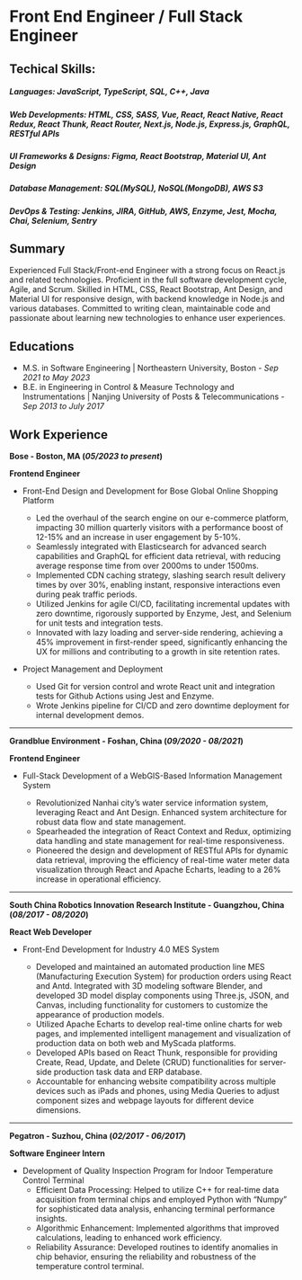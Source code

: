 # Front End Engineer / Full Stack Engineer

## Techical Skills:

##### Languages: JavaScript, TypeScript, SQL, C++, Java

##### Web Developments: HTML, CSS, SASS, Vue, React, React Native, React Redux, React Thunk, React Router, Next.js, Node.js, Express.js, GraphQL, RESTful APIs

##### UI Frameworks & Designs: Figma, React Bootstrap, Material UI, Ant Design

##### Database Management: SQL(MySQL), NoSQL(MongoDB), AWS S3

##### DevOps & Testing: Jenkins, JIRA, GitHub, AWS, Enzyme, Jest, Mocha, Chai, Selenium, Sentry

## Summary

Experienced Full Stack/Front-end Engineer with a strong focus on React.js and related technologies. Proficient in the full software development cycle, Agile, and Scrum. Skilled in HTML, CSS, React Bootstrap, Ant Design, and Material UI for responsive design, with backend knowledge in Node.js and various databases. Committed to writing clean, maintainable code and passionate about learning new technologies to enhance user experiences.

## Educations

- M.S. in Software Engineering | Northeastern University, Boston - _Sep 2021 to May 2023_
- B.E. in Engineering in Control & Measure Technology and Instrumentations | Nanjing University of Posts & Telecommunications - _Sep 2013 to July 2017_

## Work Experience

**Bose - Boston, MA (_05/2023 to present_)**

**Frontend Engineer**

- Front-End Design and Development for Bose Global Online Shopping Platform

  - Led the overhaul of the search engine on our e-commerce platform, impacting 30 million quarterly visitors with a performance boost of 12-15% and an increase in user engagement by 5-10%.
  - Seamlessly integrated with Elasticsearch for advanced search capabilities and GraphQL for efficient data retrieval, with reducing average response time from over 2000ms to under 1500ms.
  - Implemented CDN caching strategy, slashing search result delivery times by over 30%, enabling instant, responsive interactions even during peak traffic periods.
  - Utilized Jenkins for agile CI/CD, facilitating incremental updates with zero downtime, rigorously supported by Enzyme, Jest, and Selenium for unit tests and integration tests.
  - Innovated with lazy loading and server-side rendering, achieving a 45% improvement in first-render speed, significantly enhancing the UX for millions and contributing to a growth in site retention rates.

- Project Management and Deployment
  - Used Git for version control and wrote React unit and integration tests for Github Actions using Jest and Enzyme.
  - Wrote Jenkins pipeline for CI/CD and zero downtime deployment for internal development demos.

---

**Grandblue Environment - Foshan, China (_09/2020 - 08/2021_)**

**Frontend Engineer**

- Full-Stack Development of a WebGIS-Based Information Management System

  - Revolutionized Nanhai city’s water service information system, leveraging React and Ant Design. Enhanced system architecture for robust data flow and state management.
  - Spearheaded the integration of React Context and Redux, optimizing data handling and state management for real-time responsiveness.
  - Pioneered the design and development of RESTful APIs for dynamic data retrieval, improving the efficiency of real-time water meter data visualization through React and Apache Echarts, leading to a 26% increase in operational efficiency.

---

**South China Robotics Innovation Research Institute - Guangzhou, China (_08/2017 - 08/2020_)**

**React Web Developer**

- Front-End Development for Industry 4.0 MES System

  - Developed and maintained an automated production line MES (Manufacturing Execution System) for production orders using React and Antd. Integrated with 3D modeling software Blender, and developed 3D model display components using Three.js, JSON, and Canvas, including functionality for customers to customize the appearance of production models.
  - Utilized Apache Echarts to develop real-time online charts for web pages, and implemented intelligent management and visualization of production data on both web and MyScada platforms.
  - Developed APIs based on React Thunk, responsible for providing Create, Read, Update, and Delete (CRUD) functionalities for server-side production task data and ERP database.
  - Accountable for enhancing website compatibility across multiple devices such as iPads and phones, using Media Queries to adjust component sizes and webpage layouts for different device dimensions.

---

**Pegatron - Suzhou, China (_02/2017 - 06/2017_)**

**Software Engineer Intern**

- Development of Quality Inspection Program for Indoor Temperature Control Terminal
  - Efficient Data Processing: Helped to utilize C++ for real-time data acquisition from terminal chips and employed Python with “Numpy” for sophisticated data analysis, enhancing terminal performance insights.
  - Algorithmic Enhancement: Implemented algorithms that improved calculations, leading to enhanced work efficiency.
  - Reliability Assurance: Developed routines to identify anomalies in chip behavior, ensuring the reliability and robustness of the temperature control terminal.
